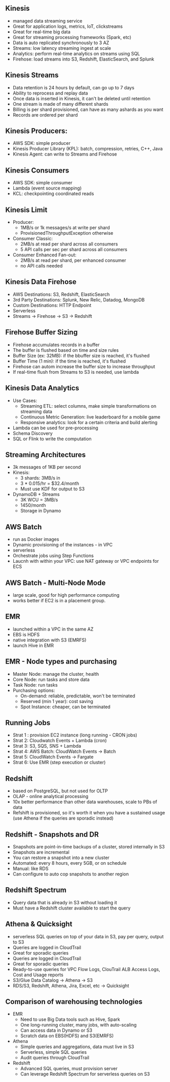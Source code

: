 ## Kinesis
- managed data streaming service
- Great for application logs, metrics, IoT, clickstreams
- Great for real-time big data
- Great for streaming processing frameworks (Spark, etc)
- Data is auto replicated synchronously to 3 AZ
- Streams: low latency streaming ingest at scale
- Analytics: perform real-time analytics on streams using SQL
- Firehose: load streams into S3, Redshift, ElasticSearch, and Splunk

## Kinesis Streams
- Data retention is 24 hours by default, can go up to 7 days
- Ability to reprocess and replay data
- Once data is inserted in Kinesis, it can't be deleted until retention
- One stream is made of many different shards
- Billing is per shard provisioned, can have as many ashards as you want
- Records are ordered per shard

## Kinesis Producers:
- AWS SDK: simple producer
- Kinesis Producer Library (KPL): batch, compression, retries, C++, Java
- Kinesis Agent: can write to Streams and Firehose

## Kinesis Consumers
- AWS SDK: simple consumer
- Lambda (event source mapping)
- KCL: checkpointing coordinated reads

## Kinesis Limit
- Producer:
  - 1MB/s or 1k messages/s at write per shard
  - ProvisionedThroughputException otherwise
- Consumer Classic:
  - 2MB/s at read per shard across all consumers
  - 5 API calls per sec per shard across all consumers
- Consumer Enhanced Fan-out:
  - 2MB/s at read per shard, per enhanced consumer
  - no API calls needed

## Kinesis Data Firehose
- AWS Destinations: S3, Redshift, ElasticSearch
- 3rd Party Destinations: Splunk, New Relic, Datadog, MongoDB
- Custom Destinations: HTTP Endpoint
- Serverless
- Streams -> Firehose -> S3 -> Redshift

## Firehose Buffer Sizing
- Firehose accumulates records in a buffer
- The buffer is flushed based on time and size rules
- Buffer Size (ex: 32MB): if the bbuffer size is reached, it's flushed
- Buffer Time (1 min): if the time is reached, it's flushed
- Firehose can autom increase the buffer size to increase throughput
- If real-time flush from Streams to S3 is needed, use lambda

## Kinesis Data Analytics
- Use Cases:
  - Streaming ETL: select columns, make simple transformations on streaming data
  - Continuous Metric Generation: live leaderboard for a mobile game
  - Responsive analytics: look for a certain criteria and build alerting
- Lambda can be used for pre-processing
- Schema Discovery
- SQL or Flink to write the computation

## Streaming Architectures
- 3k messages of 1KB per second
- Kinesis:
  - 3 shards: 3MB/s in
  - 3 * 0.015/hr = $32.4/month
  - Must use KDF for output to S3
- DynamoDB + Streams
  - 3K WCU = 3MB/s
  - 1450/month
  - Storage in Dynamo

## AWS Batch
- run as Docker images
- Dynamic provisioning of the instances - in VPC
- serverless
- Orchestrate jobs using Step Functions
- Laucnh with within your VPC: use NAT gateway or VPC endpoints for ECS

## AWS Batch - Multi-Node Mode
- large scale, good for high performance computing
- works better if EC2 is in a placement group.

## EMR
- launched within a VPC in the same AZ
- EBS is HDFS
- native integration with S3 (EMRFS)
- launch Hive in EMR

## EMR - Node types and purchasing
- Master Node: manage the cluster, health
- Core Node: run tasks and store data
- Task Node: run tasks
- Purchasing options:
  - On-demand: reliable, predictable, won't be terminated
  - Reserved (min 1 year): cost saving
  - Spot Instance: cheaper, can be terminated

## Running Jobs
- Strat 1 : provision EC2 instance (long running - CRON jobs)
- Strat 2: Cloudwatch Events + Lambda (cron)
- Strat 3: S3, SQS, SNS + Lambda
- Strat 4: AWS Batch: CloudWatch Events -> Batch
- Strat 5: CloudWatch Events -> Fargate
- Strat 6: Use EMR (step execution or cluster)

## Redshift
- based on PostgreSQL, but not used for OLTP
- OLAP - online analytical processing
- 10x better performance than other data warehouses, scale to PBs of data
- Refshift is provisioned, so it's worth it when you have a sustained usage (use Athena if the queries are sporadic instead)

## Redshift - Snapshots and DR
- Snapshots are point-in-time backups of a cluster, stored internally in S3
- Snapshots are incremental
- You can restore a snapshot into a new cluster
- Automated: every 8 hours, every 5GB, or on schedule
- Manual: like RDS
- Can configure to auto cop snapshots to another region

## Redshift Spectrum
- Query data that is already in S3 without loading it
- Must have a Redshift cluster available to start the query

## Athena & Quicksight
- serverless SQL queries on top of your data in S3, pay per query, output to S3
- Queries are logged in CloudTrail
- Great for sporadic queries
- Queries are logged in CloudTrail
- Great for sporadic queries
- Ready-to-use queries for VPC Flow Logs, ClouTrail ALB Access Logs, Cost and Usage reports
- S3/Glue Data Catalog -> Athena -> S3
- RDS/S3, Redshift, Athena, Jira, Excel, etc -> Quicksight

## Comparison of warehousing technologies
- EMR
  - Need to use Big Data tools such as Hive, Spark
  - One long-running cluster, many jobs, with auto-scaling
  - Can access data in Dynamo or S3
  - Scratch data on EBS(HDFS) and S3(EMRFS)
- Athena
  - Simple queries and aggregations, data must live in S3
  - Serverless, simple SQL queries
  - Audit queries through CloudTrail
- Redshift
  - Advanced SQL queries, must provision server
  - Can leverage Redshift Spectrum for serverless queries on S3